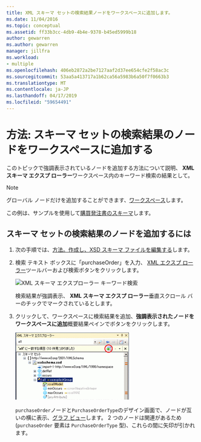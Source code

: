 ```yaml
---
title: XML スキーマ セットの検索結果ノードをワークスペースに追加します。
ms.date: 11/04/2016
ms.topic: conceptual
ms.assetid: ff33b3cc-4db9-4b4e-9378-b45ed5999b18
author: gewarren
ms.author: gewarren
manager: jillfra
ms.workload:
- multiple
ms.openlocfilehash: 406eb2872a2be7127aaf2d37ee654cfe2f58ac3c
ms.sourcegitcommit: 53aa5a413717a1b62ca56a5983b6a50f7f0663b3
ms.translationtype: MT
ms.contentlocale: ja-JP
ms.lasthandoff: 04/17/2019
ms.locfileid: "59654491"
---
```

# <a name="how-to-add-schema-set-search-result-nodes-to-the-workspace"></a>方法: スキーマ セットの検索結果のノードをワークスペースに追加する

このトピックで強調表示されているノードを追加する方法について説明、 **XML スキーマ エクスプ ローラー**ワークスペース内のキーワード検索の結果として。

> [!NOTE]
> グローバル ノードだけを追加することができます、[ワークスペース](../xml-tools/xml-schema-designer-workspace.md)します。

 この例は、サンプルを使用して[購買発注書のスキーマ](../xml-tools/sample-xsd-file-purchase-order-schema.md)します。

## <a name="to-add-schema-set-result-nodes"></a>スキーマ セットの検索結果のノードを追加するには

1.  次の手順では、[方法。作成し、XSD スキーマ ファイルを編集する](../xml-tools/how-to-create-and-edit-an-xsd-schema-file.md)します。

2.  検索 テキスト ボックスに「purchaseOrder」を入力、 [XML エクスプ ローラー](../xml-tools/xml-schema-explorer.md)ツールバーおよび検索ボタンをクリックします。

     ![XML スキーマ エクスプローラー キーワード検索](../xml-tools/media/schemaexplorersearch.gif)

     検索結果が強調表示、 **XML スキーマ エクスプ ローラー**垂直スクロール バーのチックでマークされているとします。

3.  クリックして、ワークスペースに検索結果を追加、**強調表示されたノードをワークスペースに追加**概要結果ペインでボタンをクリックします。

     ![XML スキーマ エクスプローラー検索結果](../xml-tools/media/schemaexplorersearchresult.gif)

     `purchaseOrder`ノードと`PurchaseOrderType`のデザイン画面で、ノードが互いの横に表示、[グラフ ビュー](../xml-tools/graph-view.md)します。 2 つのノードは関連があるため (`purchaseOrder` 要素は `PurchaseOrderType` 型)、これらの間に矢印が引かれます。